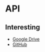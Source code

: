 # API

## Interesting

- [Google Drive](https://github.com/prasmussen/gdrive)
- [GitHub](https://developer.github.com/v3/)
